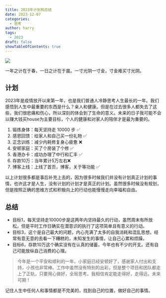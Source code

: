 ```yaml
---
title: 2023年计划和总结
date: 2023-12-07
categories:
  - 思考
author: harry
tags: 
  - 2023
draft: false
showTableOfContents: true
---
```


<img src="https://pic.imgdb.cn/item/656f2c23c458853aef77b528.jpg" />

一年之计在于春，一日之计在于晨。一寸光阴一寸金，寸金难买寸光阴。

<!--more-->

## 计划

2023年是疫情放开以来第一年，也是我们普通人冷静思考人生最长的一年。我们感悟到人生中最重要的东西是什么？亲人和健康。但是在过去很多人都失去了这些，我们很悲痛和伤心，所以深刻的体会到了生命的意义。未来的日子我可能不会以赚大钱买house为主要目标，个人的健康和对家人的陪伴才是最为重要的。

1. 锻炼身体：每天坚持走 10000 步  ✅
2. 感恩回馈：给家人和自己买一份礼物  ✅
3. 正念训练：减少内耗修复身心疲惫  ❌
4. 安顿家庭：买了个房装了个修  ✅
5. 香港办卡：成功办理了中行和汇丰 ✅
6. 存款10万：当年累计5万左右❌
7. 博客上线：上线了首页，博客，关于等功能 ✅

以上计划很多都是事后补充上去的，因为很多时候我们并没有计划真正计划的事情，也许这才是人生，没有计划的计划才是真正的计划。虽然很多时候没有规划，但是按照正确的思维方式和积极向上的行动也能慢慢走向幸福和自由。


## 总结

- 目标1，每天坚持走10000步是这两年内坚持最久的行动，虽然周末有所放松，但是平时工作日确实在潜意识的执行了这项简单且有意义的行动。
- 目标3，这个是自己最大的问题，内心充满了太多的自我消耗和混乱思想，经常有意无意的去看一下糟糕的，未知发生的事情，让自己心累和烦躁。
- 目标6，存款10万这个确实没有在认真的储蓄，今年也有不少的开支。还有自己可能放纵自己消费的心理。

> 今年是一个平安和顺利的一年，小家庭已经安顿好了，感谢家人付出和支持，小孩也非常棒。工作中虽然没有特别的出彩，但是整个项目和团队都走上了正轨，只要用心做好，全局思考。我相信肯定能走得好，走得远。未来可期！

记住人生中任何人和事情都是不完美的，找到自己的位置，做好自己的事情。